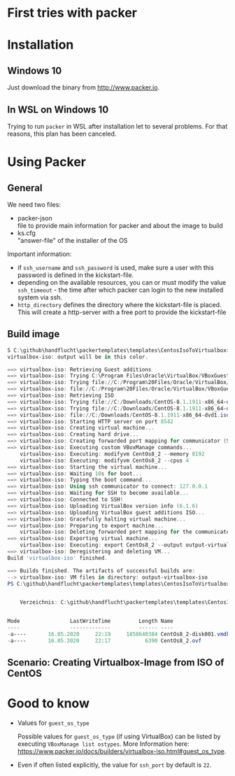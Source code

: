 # First tries with packer



# Installation
## Windows 10
Just download the binary from http://www.packer.io.
## In WSL on Windows 10
Trying to run `packer` in WSL after installation let to several problems. For that reasons, this plan has been canceled.
   
# Using Packer
## General
We need two files:
* packer-json 
  <br/>file to provide main information for packer and about the image to build
* ks.cfg
  <br>"answer-file" of the installer of the OS
  
Important information:
* if `ssh_username` and `ssh_password` is used, make sure a user with this password is defined in the kickstart-file.
* depending on the available resources, you can or must modify the value `ssh_timeout` - the time after which packer can login to the new installed system via ssh. 
* `http_directory` defines the directory where the kickstart-file is placed. This will create a http-server with a free port to provide the kickstart-file

## Build image
```powershell
S C:\github\handflucht\packertemplates\templates\CentosIsoToVirtualbox> .\packer.exe build .\CentosIsoToVirtualbox.json
virtualbox-iso: output will be in this color.

==> virtualbox-iso: Retrieving Guest additions
==> virtualbox-iso: Trying C:\Program Files\Oracle\VirtualBox/VBoxGuestAdditions.iso
==> virtualbox-iso: Trying file://C:/Program%20Files/Oracle/VirtualBox/VBoxGuestAdditions.iso
==> virtualbox-iso: file://C:/Program%20Files/Oracle/VirtualBox/VBoxGuestAdditions.iso => C:/Program Files/Oracle/VirtualBox/VBoxGuestAdditions.iso
==> virtualbox-iso: Retrieving ISO
==> virtualbox-iso: Trying file://C:/Downloads/CentOS-8.1.1911-x86_64-dvd1.iso
==> virtualbox-iso: Trying file://C:/Downloads/CentOS-8.1.1911-x86_64-dvd1.iso?checksum=md5%3A8d0573c5fb5444007936b652d8c6724d
==> virtualbox-iso: file://C:/Downloads/CentOS-8.1.1911-x86_64-dvd1.iso?checksum=md5%3A8d0573c5fb5444007936b652d8c6724d => C:/Downloads/CentOS-8.1.1911-x86_64-dvd1.iso
==> virtualbox-iso: Starting HTTP server on port 8542
==> virtualbox-iso: Creating virtual machine...
==> virtualbox-iso: Creating hard drive...
==> virtualbox-iso: Creating forwarded port mapping for communicator (SSH, WinRM, etc) (host port 2451)
==> virtualbox-iso: Executing custom VBoxManage commands...
    virtualbox-iso: Executing: modifyvm CentOs8_2 --memory 8192
    virtualbox-iso: Executing: modifyvm CentOs8_2 --cpus 4
==> virtualbox-iso: Starting the virtual machine...
==> virtualbox-iso: Waiting 10s for boot...
==> virtualbox-iso: Typing the boot command...
==> virtualbox-iso: Using ssh communicator to connect: 127.0.0.1
==> virtualbox-iso: Waiting for SSH to become available...
==> virtualbox-iso: Connected to SSH!
==> virtualbox-iso: Uploading VirtualBox version info (6.1.6)
==> virtualbox-iso: Uploading VirtualBox guest additions ISO...
==> virtualbox-iso: Gracefully halting virtual machine...
==> virtualbox-iso: Preparing to export machine...
    virtualbox-iso: Deleting forwarded port mapping for the communicator (SSH, WinRM, etc) (host port 2451)
==> virtualbox-iso: Exporting virtual machine...
    virtualbox-iso: Executing: export CentOs8_2 --output output-virtualbox-iso\CentOs8_2.ovf
==> virtualbox-iso: Deregistering and deleting VM...
Build 'virtualbox-iso' finished.

==> Builds finished. The artifacts of successful builds are:
--> virtualbox-iso: VM files in directory: output-virtualbox-iso
PS C:\github\handflucht\packertemplates\templates\CentosIsoToVirtualbox> ls .\output-virtualbox-iso\


    Verzeichnis: C:\github\handflucht\packertemplates\templates\CentosIsoToVirtualbox\output-virtualbox-iso


Mode                LastWriteTime         Length Name
----                -------------         ------ ----
-a----       16.05.2020     22:19     1858640384 CentOs8_2-disk001.vmdk
-a----       16.05.2020     22:17           6390 CentOs8_2.ovf
```

## Scenario: Creating Virtualbox-Image from ISO of CentOS

# Good to know

* Values for `guest_os_type`
 
  Possible values for `guest_os_type` (if using VirtualBox) can be listed by executing `VBoxManage list ostypes`. More Information here: https://www.packer.io/docs/builders/virtualbox-iso.html#guest_os_type.
  
* Even if often listed explicitly, the value for `ssh_port` by default is `22`.
